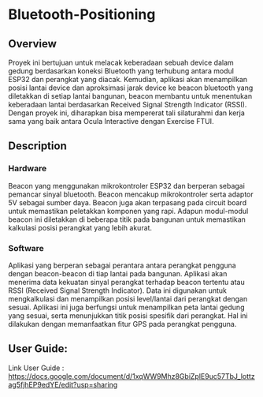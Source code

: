 # Bluetooth-Positioning

## Overview

Proyek ini bertujuan untuk melacak keberadaan sebuah device dalam gedung berdasarkan koneksi Bluetooth yang terhubung antara modul ESP32 dan perangkat yang diacak. Kemudian, aplikasi akan menampilkan posisi lantai device dan aproksimasi jarak device ke beacon bluetooth yang diletakkan di setiap lantai bangunan, beacon membantu untuk menentukan keberadaan lantai berdasarkan Received Signal Strength Indicator (RSSI). Dengan proyek ini, diharapkan bisa mempererat tali silaturahmi dan kerja sama yang baik antara Ocula Interactive dengan Exercise FTUI. 

## Description

### Hardware

Beacon yang menggunakan mikrokontroler ESP32 dan berperan sebagai pemancar sinyal bluetooth. Beacon mencakup mikrokontroler serta adaptor 5V sebagai sumber daya. Beacon juga akan terpasang pada circuit board untuk memastikan peletakkan komponen yang rapi. Adapun modul-modul beacon ini diletakkan di beberapa titik pada bangunan untuk memastikan kalkulasi posisi perangkat yang lebih akurat. 

### Software

Aplikasi yang berperan sebagai perantara antara perangkat pengguna dengan beacon-beacon di tiap lantai pada bangunan. Aplikasi akan menerima data kekuatan sinyal perangkat terhadap beacon tertentu atau RSSI (Received Signal Strength Indicator). Data ini digunakan untuk mengkalkulasi dan menampilkan posisi level/lantai dari perangkat dengan sesuai. Aplikasi ini juga berfungsi untuk menampilkan peta lantai gedung yang sesuai, serta menunjukkan titik posisi spesifik dari perangkat. Hal ini dilakukan dengan memanfaatkan fitur GPS pada perangkat pengguna.

## User Guide:
Link User Guide : https://docs.google.com/document/d/1xqWW9Mhz8GbiZplE9uc57TbJ_lottzag5fjhEP9edYE/edit?usp=sharing
